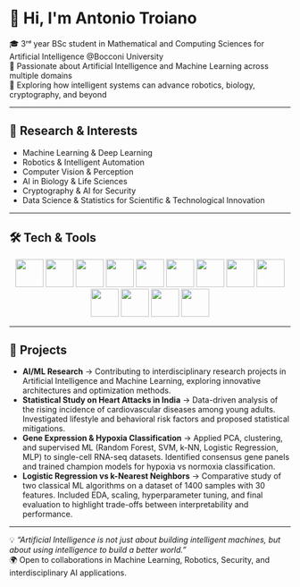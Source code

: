 # 👋 Hi, I'm Antonio Troiano

🎓 3ʳᵈ year BSc student in Mathematical and Computing Sciences for Artificial Intelligence @Bocconi University  
🔬 Passionate about Artificial Intelligence and Machine Learning across multiple domains  
🌟 Exploring how intelligent systems can advance robotics, biology, cryptography, and beyond  

---

## 🔭 Research & Interests
- Machine Learning & Deep Learning  
- Robotics & Intelligent Automation  
- Computer Vision & Perception  
- AI in Biology & Life Sciences  
- Cryptography & AI for Security  
- Data Science & Statistics for Scientific & Technological Innovation  

---

## 🛠 Tech & Tools

<p align="center">
  <img src="https://cdn.jsdelivr.net/gh/devicons/devicon/icons/python/python-original.svg" width="50" height="50"/>
  <img src="https://cdn.jsdelivr.net/gh/devicons/devicon/icons/pytorch/pytorch-original.svg" width="50" height="50"/>
  <img src="https://cdn.jsdelivr.net/gh/devicons/devicon/icons/numpy/numpy-original.svg" width="50" height="50"/>
  <img src="https://cdn.jsdelivr.net/gh/devicons/devicon/icons/pandas/pandas-original.svg" width="50" height="50"/>
  <img src="https://cdn.jsdelivr.net/gh/devicons/devicon/icons/matplotlib/matplotlib-original.svg" width="50" height="50"/>
  <img src="https://cdn.jsdelivr.net/gh/devicons/devicon/icons/jupyter/jupyter-original.svg" width="50" height="50"/>
  <img src="https://cdn.jsdelivr.net/gh/devicons/devicon/icons/mysql/mysql-original.svg" width="50" height="50"/>
  <img src="https://cdn.jsdelivr.net/gh/devicons/devicon/icons/c/c-original.svg" width="50" height="50"/>
  <img src="https://cdn.jsdelivr.net/gh/devicons/devicon/icons/r/r-original.svg" width="50" height="50"/>
  <img src="https://cdn.jsdelivr.net/gh/devicons/devicon/icons/latex/latex-original.svg" width="50" height="50"/>
  <img src="https://cdn.jsdelivr.net/gh/devicons/devicon/icons/git/git-original.svg" width="50" height="50"/>
  <img src="https://cdn.jsdelivr.net/gh/devicons/devicon/icons/github/github-original.svg" width="50" height="50"/>
  <img src="https://cdn.jsdelivr.net/gh/devicons/devicon/icons/vscode/vscode-original.svg" width="50" height="50"/>
</p>


---

## 🚀 Projects
- **AI/ML Research** → Contributing to interdisciplinary research projects in Artificial Intelligence and Machine Learning, exploring innovative architectures and optimization methods.  
- **Statistical Study on Heart Attacks in India** → Data-driven analysis of the rising incidence of cardiovascular diseases among young adults. Investigated lifestyle and behavioral risk factors and proposed statistical mitigations.  
- **Gene Expression & Hypoxia Classification** → Applied PCA, clustering, and supervised ML (Random Forest, SVM, k-NN, Logistic Regression, MLP) to single-cell RNA-seq datasets. Identified consensus gene panels and trained champion models for hypoxia vs normoxia classification.  
- **Logistic Regression vs k-Nearest Neighbors** → Comparative study of two classical ML algorithms on a dataset of 1400 samples with 30 features. Included EDA, scaling, hyperparameter tuning, and final evaluation to highlight trade-offs between interpretability and performance.  

---

💡 *“Artificial Intelligence is not just about building intelligent machines, but about using intelligence to build a better world.”*   
🌍 Open to collaborations in Machine Learning, Robotics, Security, and interdisciplinary AI applications.  


 

